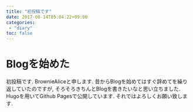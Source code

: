 ```yaml
---
title: "初投稿です"
date: 2017-08-14T05:04:22+09:00
categories:
 - "diary"
toc: false
---
```


# Blogを始めた
初投稿です. BrownieAliceと申します.
昔からBlogを始めてはすぐ辞めてを繰り返していたのですが, そろそろきちんとBlogを書きたいなと思い立ちました.
Hugoを用いてGithub Pagesで公開しています.
それではよろしくお願い致します.
